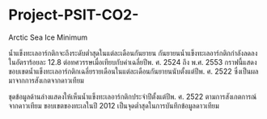 # Project-PSIT-CO2-

Arctic Sea Ice Minimum

น้ำแข็งทะเลอาร์กติกจะถึงระดับต่ำสุดในแต่ละเดือนกันยายน กันยายนน้ำแข็งทะเลอาร์กติกกำลังลดลงในอัตราร้อยละ 12.8 ต่อทศวรรษเมื่อเทียบกับค่าเฉลี่ยปีพ. ศ. 2524 ถึง พ.ศ. 2553 กราฟนี้แสดงขอบเขตน้ำแข็งทะเลอาร์กติกเฉลี่ยรายเดือนในแต่ละเดือนกันยายนนับตั้งแต่ปีพ. ศ. 2522 ซึ่งเป็นผลมาจากการสังเกตจากดาวเทียม

ชุดข้อมูลด้านล่างแสดงให้เห็นน้ำแข็งทะเลอาร์กติกประจำปีตั้งแต่ปีพ. ศ. 2522 ตามการสังเกตการณ์จากดาวเทียม ขอบเขตของทะเลในปี 2012 เป็นจุดต่ำสุดในการบันทึกข้อมูลดาวเทียม
